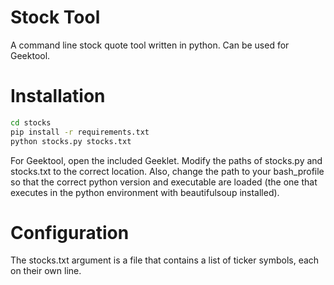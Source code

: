 Stock Tool
==========

A command line stock quote tool written in python. Can be used for Geektool.

Installation
============

```bash
cd stocks
pip install -r requirements.txt
python stocks.py stocks.txt
```

For Geektool, open the included Geeklet.
Modify the paths of stocks.py and stocks.txt to the correct location.
Also, change the path to your bash_profile so that the correct python version
and executable are loaded (the one that executes in the python environment
with beautifulsoup installed).

Configuration
=============

The stocks.txt argument is a file that contains a list of ticker symbols, each
on their own line.
